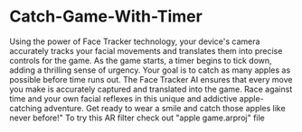# Catch-Game-With-Timer

Using the power of Face Tracker technology, your device's camera accurately tracks your facial movements and translates them into precise controls for the game. 
As the game starts, a timer begins to tick down, adding a thrilling sense of urgency. Your goal is to catch as many apples as possible before time runs out. The Face Tracker AI ensures that every move you make is accurately captured and translated into the game.
Race against time and your own facial reflexes in this unique and addictive apple-catching adventure. Get ready to wear a smile and catch those apples like never before!"
To try this AR filter check out "apple game.arproj" file
